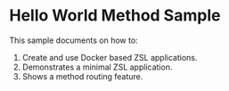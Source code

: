 # Hello World Method Sample

This sample documents on how to:

1. Create and use Docker based ZSL applications.
2. Demonstrates a minimal ZSL application.
3. Shows a method routing feature.

